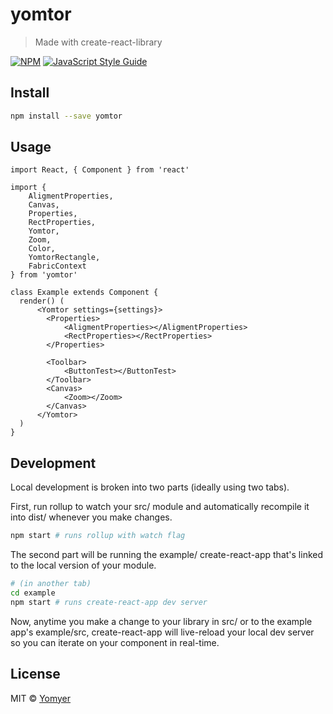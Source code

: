 # yomtor

> Made with create-react-library

[![NPM](https://img.shields.io/npm/v/yomtor.svg)](https://www.npmjs.com/package/yomtor) [![JavaScript Style Guide](https://img.shields.io/badge/code_style-standard-brightgreen.svg)](https://standardjs.com)

## Install

```bash
npm install --save yomtor
```

## Usage

```tsx
import React, { Component } from 'react'

import {
    AligmentProperties,
    Canvas,
    Properties,
    RectProperties,
    Yomtor,
    Zoom,
    Color,
    YomtorRectangle,
    FabricContext
} from 'yomtor'

class Example extends Component {
  render() (
      <Yomtor settings={settings}>
        <Properties>
            <AligmentProperties></AligmentProperties>
            <RectProperties></RectProperties>
        </Properties>

        <Toolbar>
            <ButtonTest></ButtonTest>
        </Toolbar>
        <Canvas>
            <Zoom></Zoom>
        </Canvas>
      </Yomtor>
  )
}
```

## Development

Local development is broken into two parts (ideally using two tabs).

First, run rollup to watch your src/ module and automatically recompile it into dist/ whenever you make changes.

```bash
npm start # runs rollup with watch flag
```

The second part will be running the example/ create-react-app that's linked to the local version of your module.

```bash
# (in another tab)
cd example
npm start # runs create-react-app dev server
```

Now, anytime you make a change to your library in src/ or to the example app's example/src, create-react-app will live-reload your local dev server so you can iterate on your component in real-time.

## License

MIT © [Yomyer](https://github.com/Yomyer)
